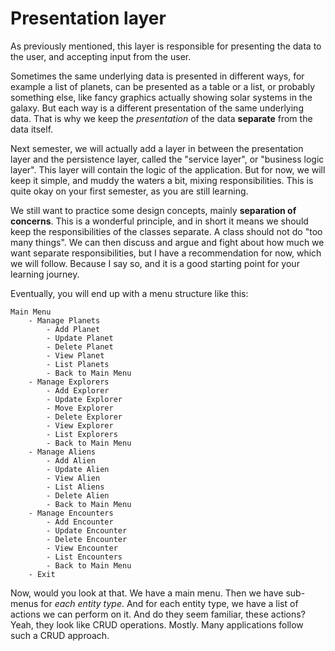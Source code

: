 # Presentation layer

As previously mentioned, this layer is responsible for presenting the data to the user, and accepting input from the user.

Sometimes the same underlying data is presented in different ways, for example a list of planets, can be presented as a table or a list, or probably something else, like fancy graphics actually showing solar systems in the galaxy. But each way is a different presentation of the same underlying data. That is why we keep the _presentation_ of the data **separate** from the data itself.

Next semester, we will actually add a layer in between the presentation layer and the persistence layer, called the "service layer", or "business logic layer". This layer will contain the logic of the application. But for now, we will keep it simple, and muddy the waters a bit, mixing responsibilities. This is quite okay on your first semester, as you are still learning.

We still want to practice some design concepts, mainly **separation of concerns**. This is a wonderful principle, and in short it means we should keep the responsibilities of the classes separate. A class should not do "too many things".
We can then discuss and argue and fight about how much we want separate responsibilities, but I have a recommendation for now, which we will follow. Because I say so, and it is a good starting point for your learning journey.

Eventually, you will end up with a menu structure like this:

```
Main Menu
    - Manage Planets
        - Add Planet
        - Update Planet
        - Delete Planet
        - View Planet
        - List Planets
        - Back to Main Menu
    - Manage Explorers
        - Add Explorer
        - Update Explorer
        - Move Explorer
        - Delete Explorer
        - View Explorer
        - List Explorers
        - Back to Main Menu
    - Manage Aliens
        - Add Alien
        - Update Alien
        - View Alien
        - List Aliens
        - Delete Alien
        - Back to Main Menu
    - Manage Encounters
        - Add Encounter
        - Update Encounter
        - Delete Encounter
        - View Encounter
        - List Encounters
        - Back to Main Menu
    - Exit
```

Now, would you look at that. We have a main menu. Then we have sub-menus for _each entity type_. And for each entity type, we have a list of actions we can perform on it. And do they seem familiar, these actions? Yeah, they look like CRUD operations. Mostly. Many applications follow such a CRUD approach. 